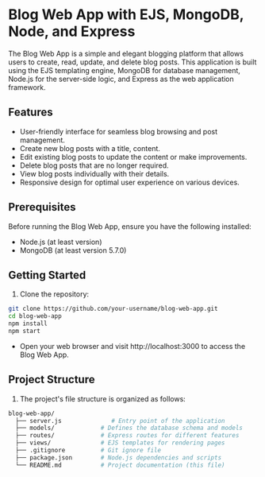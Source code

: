 # Blog Web App with EJS, MongoDB, Node, and Express

The Blog Web App is a simple and elegant blogging platform that allows users to create, read, update, and delete blog posts. This application is built using the EJS templating engine, MongoDB for database management, Node.js for the server-side logic, and Express as the web application framework.


## Features

- User-friendly interface for seamless blog browsing and post management.
- Create new blog posts with a title, content.
- Edit existing blog posts to update the content or make improvements.
- Delete blog posts that are no longer required.
- View blog posts individually with their details.
- Responsive design for optimal user experience on various devices.

## Prerequisites

Before running the Blog Web App, ensure you have the following installed:

- Node.js (at least version)
- MongoDB (at least version 5.7.0)

## Getting Started

1. Clone the repository:

```bash
git clone https://github.com/your-username/blog-web-app.git
cd blog-web-app
npm install
npm start
```

- Open your web browser and visit http://localhost:3000 to access the Blog Web App.

## Project Structure

1. The project's file structure is organized as follows:

```bash
blog-web-app/
  ├── server.js              # Entry point of the application
  ├── models/             # Defines the database schema and models
  ├── routes/             # Express routes for different features
  ├── views/              # EJS templates for rendering pages
  ├── .gitignore          # Git ignore file
  ├── package.json        # Node.js dependencies and scripts
  └── README.md           # Project documentation (this file)


